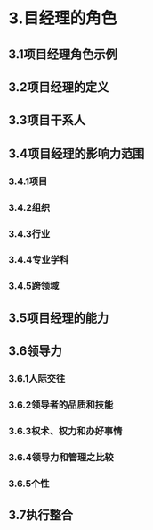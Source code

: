 # 3.目经理的角色

## 3.1项目经理角色示例

## 3.2项目经理的定义

## 3.3项目干系人

## 3.4项目经理的影响力范围

### 3.4.1项目

### 3.4.2组织

### 3.4.3行业

### 3.4.4专业学科

### 3.4.5跨领域

## 3.5项目经理的能力

## 3.6领导力

### 3.6.1人际交往

### 3.6.2领导者的品质和技能

### 3.6.3权术、权力和办好事情

### 3.6.4领导力和管理之比较

### 3.6.5个性

## 3.7执行整合
